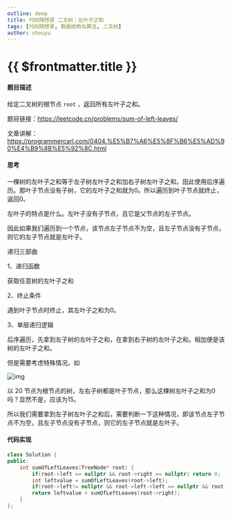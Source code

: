 ```yaml
---
outline: deep
title: 代码随想录 二叉树：左叶子之和
tags: [代码随想录, 数据结构与算法, 二叉树]
author: shouyu
---
```


# {{ $frontmatter.title }}

#### 题目描述

给定二叉树的根节点 `root` ，返回所有左叶子之和。

题目链接：https://leetcode.cn/problems/sum-of-left-leaves/

文章讲解：https://programmercarl.com/0404.%E5%B7%A6%E5%8F%B6%E5%AD%90%E4%B9%8B%E5%92%8C.html

#### 思考

一棵树的左叶子之和等于左子树左叶子之和加右子树左叶子之和。因此使用后序遍历。那叶子节点没有子树，它的左叶子之和就为0。所以遍历到叶子节点就终止，返回0。

左叶子的特点是什么。左叶子没有子节点，且它是父节点的左子节点。

因此如果我们遍历到一个节点，该节点左子节点不为空，且左子节点没有子节点，则它的左子节点就是左叶子。

递归三部曲

1、递归函数

获取任意树的左叶子之和

2、终止条件

遇到叶子节点时终止，其左叶子之和为0。

3、单层递归逻辑

后序遍历，先拿到左子树的左叶子之和，在拿到右子树的左叶子之和。相加便是该树的左叶子之和。

但是需要考虑特殊情况。如

![img](https://images-xxueyu.oss-cn-shanghai.aliyuncs.com/leftsum-tree.jpg)

以 20 节点为根节点的树，左右子树都是叶子节点，那么这棵树左叶子之和为0吗？显然不是，应该为15。

所以我们需要拿到左子树左叶子之和后，需要判断一下这种情况，即该节点左子节点不为空，且左子节点没有子节点，则它的左子节点就是左叶子。

#### 代码实现

```C++
class Solution {
public:
    int sumOfLeftLeaves(TreeNode* root) {
        if(root->left == nullptr && root->right == nullptr) return 0;
        int leftvalue = sumOfLeftLeaves(root->left);
        if(root->left!= nullptr && root->left->left == nullptr && root->left->right == nullptr) leftvalue = root->left->val;
        return leftvalue + sumOfLeftLeaves(root->right);
    }
};
```

